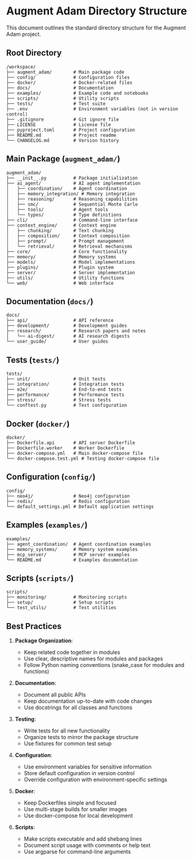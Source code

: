 # Augment Adam Directory Structure

This document outlines the standard directory structure for the Augment Adam project.

## Root Directory

```
/workspace/
├── augment_adam/        # Main package code
├── config/              # Configuration files
├── docker/              # Docker-related files
├── docs/                # Documentation
├── examples/            # Example code and notebooks
├── scripts/             # Utility scripts
├── tests/               # Test suite
├── .env                 # Environment variables (not in version control)
├── .gitignore           # Git ignore file
├── LICENSE              # License file
├── pyproject.toml       # Project configuration
├── README.md            # Project readme
└── CHANGELOG.md         # Version history
```

## Main Package (`augment_adam/`)

```
augment_adam/
├── __init__.py          # Package initialization
├── ai_agent/            # AI agent implementation
│   ├── coordination/    # Agent coordination
│   ├── memory_integration/ # Memory integration
│   ├── reasoning/       # Reasoning capabilities
│   ├── smc/             # Sequential Monte Carlo
│   ├── tools/           # Agent tools
│   └── types/           # Type definitions
├── cli/                 # Command-line interface
├── context_engine/      # Context engine
│   ├── chunking/        # Text chunking
│   ├── composition/     # Context composition
│   ├── prompt/          # Prompt management
│   └── retrieval/       # Retrieval mechanisms
├── core/                # Core functionality
├── memory/              # Memory systems
├── models/              # Model implementations
├── plugins/             # Plugin system
├── server/              # Server implementation
├── utils/               # Utility functions
└── web/                 # Web interface
```

## Documentation (`docs/`)

```
docs/
├── api/                 # API reference
├── development/         # Development guides
├── research/            # Research papers and notes
│   └── ai-digest/       # AI research digests
└── user_guide/          # User guides
```

## Tests (`tests/`)

```
tests/
├── unit/                # Unit tests
├── integration/         # Integration tests
├── e2e/                 # End-to-end tests
├── performance/         # Performance tests
├── stress/              # Stress tests
└── conftest.py          # Test configuration
```

## Docker (`docker/`)

```
docker/
├── Dockerfile.api       # API server Dockerfile
├── Dockerfile.worker    # Worker Dockerfile
├── docker-compose.yml   # Main docker-compose file
└── docker-compose.test.yml # Testing docker-compose file
```

## Configuration (`config/`)

```
config/
├── neo4j/               # Neo4j configuration
├── redis/               # Redis configuration
└── default_settings.yml # Default application settings
```

## Examples (`examples/`)

```
examples/
├── agent_coordination/  # Agent coordination examples
├── memory_systems/      # Memory system examples
├── mcp_server/          # MCP server examples
└── README.md            # Examples documentation
```

## Scripts (`scripts/`)

```
scripts/
├── monitoring/          # Monitoring scripts
├── setup/               # Setup scripts
└── test_utils/          # Test utilities
```

## Best Practices

1. **Package Organization**:
   - Keep related code together in modules
   - Use clear, descriptive names for modules and packages
   - Follow Python naming conventions (snake_case for modules and functions)

2. **Documentation**:
   - Document all public APIs
   - Keep documentation up-to-date with code changes
   - Use docstrings for all classes and functions

3. **Testing**:
   - Write tests for all new functionality
   - Organize tests to mirror the package structure
   - Use fixtures for common test setup

4. **Configuration**:
   - Use environment variables for sensitive information
   - Store default configuration in version control
   - Override configuration with environment-specific settings

5. **Docker**:
   - Keep Dockerfiles simple and focused
   - Use multi-stage builds for smaller images
   - Use docker-compose for local development

6. **Scripts**:
   - Make scripts executable and add shebang lines
   - Document script usage with comments or help text
   - Use argparse for command-line arguments
